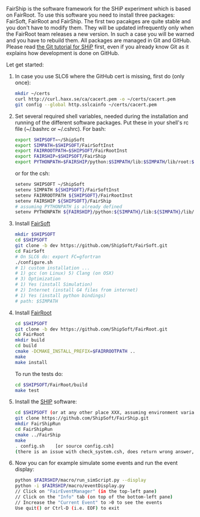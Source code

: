 FairShip is the software framework for the SHiP experiment which is based on FairRoot. To use this software you need to install three packages: FairSoft, FairRoot and FairShip. The first two
pacakges are quite stable and you don't have to modify them. They will be updated
infrequently only when the FairRoot team releases a new version. In such a case you will be
warned and you have to rebuild them. All packages are managed in Git and GitHub. Please
read [the Git tutorial for SHiP](https://github.com/ShipSoft/FairShip/wiki/Git-Tutorial-for-SHiP) first, even if you already know Git as it explains how development is done on GitHub.

Let get started:

1. In case you use SLC6 where the GitHub cert is missing, first do (only once):

    ```bash
    mkdir ~/certs
    curl http://curl.haxx.se/ca/cacert.pem -o ~/certs/cacert.pem
    git config --global http.sslcainfo ~/certs/cacert.pem
    ```

2. Set several required shell variables, needed during the installation and running of the
   different software packages. Put these in your shell's rc file (~/.bashrc or ~/.cshrc).
   For bash:

    ```bash
    export SHIPSOFT=~/ShipSoft
    export SIMPATH=$SHIPSOFT/FairSoftInst
    export FAIRROOTPATH=$SHIPSOFT/FairRootInst
    export FAIRSHIP=$SHIPSOFT/FairShip
    export PYTHONPATH=$FAIRSHIP/python:$SIMPATH/lib:$SIMPATH/lib/root:$SIMPATH/lib/Geant4:$SIMPATH/lib/g4py:$PYTHONPATH
    ```

    or for the csh:

    ```bash
    setenv SHIPSOFT ~/ShipSoft
    setenv SIMPATH ${SHIPSOFT}/FairSoftInst
    setenv FAIRROOTPATH ${SHIPSOFT}/FairRootInst
    setenv FAIRSHIP ${SHIPSOFT}/FairShip
    # assuming PYTHONPATH is already defined
    setenv PYTHONPATH ${FAIRSHIP}/python:${SIMPATH}/lib:${SIMPATH}/lib/root:${SIMPATH}/lib/Geant4:${SIMPATH}/lib/g4py:${PYTHONPATH}
    ```

3. Install [FairSoft](https://github.com/FairRootGroup/FairSoft/tree/dev)

    ```bash
    mkdir $SHIPSOFT
    cd $SHIPSOFT
    git clone -b dev https://github.com/ShipSoft/FairSoft.git
    cd FairSoft
    # On SLC6 do: export FC=gfortran
    ./configure.sh
    # 1) custom installation ...
    # 1) gcc (on Linux) 5) Clang (on OSX)
    # 3) Optimization
    # 1) Yes (install Simulation)
    # 2) Internet (install G4 files from internet)
    # 1) Yes (install python bindings)
    # path: $SIMPATH
    ```

4. Install [FairRoot](http://fairroot.gsi.de/?q=node/82)

    ```bash
    cd $SHIPSOFT
    git clone -b dev https://github.com/ShipSoft/FairRoot.git
    cd FairRoot
    mkdir build
    cd build
    cmake -DCMAKE_INSTALL_PREFIX=$FAIRROOTPATH ..
    make
    make install
    ```

    To run the tests do:

    ```bash
    cd $SHIPSOFT/FairRoot/build
    make test
    ```

5. Install the [SHIP](https://github.com/ShipSoft/FairShip.git) software:

    ```bash
    cd $SHIPSOFT (or at any other place XXX, assuming environment variable FAIRSHIP set to XXX/FairShip
    git clone https://github.com/ShipSoft/FairShip.git
    mkdir FairShipRun
    cd FairShipRun
    cmake ../FairShip
    make
    . config.sh    [or source config.csh]
    (there is an issue with check_system.csh, does return wrong answer, should be removed from config.csh, otherwise setup stops)
    ```

6. Now you can for example simulate some events and run the event display:

    ```bash
    python $FAIRSHIP/macro/run_simScript.py --display
    python -i $FAIRSHIP/macro/eventDisplay.py
    // Click on "FairEventManager" (in the top-left pane)
    // Click on the "Info" tab (on top of the bottom-left pane)
    // Increase the "Current Event" to >0 to see the events
    Use quit() or Ctrl-D (i.e. EOF) to exit
    ```
